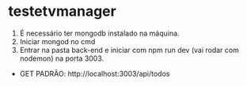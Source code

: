 # testetvmanager

1) É necessário ter mongodb instalado na máquina.
2) Iniciar mongod no cmd
3) Entrar na pasta back-end e iniciar com npm run dev (vai rodar com nodemon) na porta 3003.

* GET PADRÃO: http://localhost:3003/api/todos
